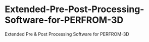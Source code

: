 # Extended-Pre-Post-Processing-Software-for-PERFROM-3D
Extended Pre &amp; Post Processing Software for PERFROM-3D
